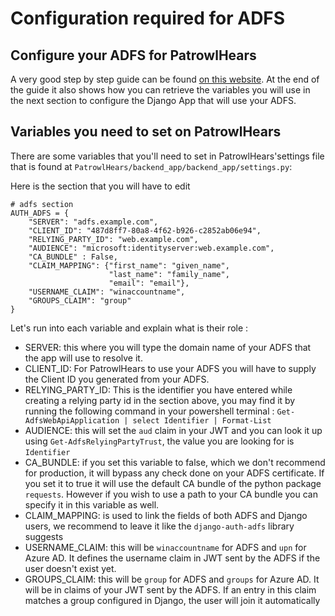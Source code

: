 # Configuration required for ADFS

## Configure your ADFS for PatrowlHears

A very good step by step guide can be found [on this website](https://django-auth-adfs.readthedocs.io/en/latest/config_guides.html).
At the end of the guide it also shows how you can retrieve the variables you will use in the next section to configure the Django App that will use your ADFS.

## Variables you need to set on PatrowlHears

There are some variables that you'll need to set in PatrowlHears'settings file that is found at `PatrowlHears/backend_app/backend_app/settings.py`:

Here is the section that you will have to edit

```
# adfs section
AUTH_ADFS = {
    "SERVER": "adfs.example.com",
    "CLIENT_ID": "487d8ff7-80a8-4f62-b926-c2852ab06e94",
    "RELYING_PARTY_ID": "web.example.com",
    "AUDIENCE": "microsoft:identityserver:web.example.com",
    "CA_BUNDLE" : False,
    "CLAIM_MAPPING": {"first_name": "given_name",
                      "last_name": "family_name",
                      "email": "email"},
    "USERNAME_CLAIM": "winaccountname",
    "GROUPS_CLAIM": "group"
}
```

Let's run into each variable and explain what is their role :
- SERVER: this where you will type the domain name of your ADFS that the app will use to resolve it.
- CLIENT_ID: For PatrowlHears to use your ADFS you will have to supply the Client ID you generated from your ADFS.
- RELYING_PARTY_ID: This is the identifier you have entered while creating a relying party id in the section above, you may find it by running the following command in your powershell terminal : `Get-AdfsWebApiApplication | select Identifier | Format-List`
- AUDIENCE: this will set the `aud` claim in your JWT and you can look it up using `Get-AdfsRelyingPartyTrust`, the value you are looking for is `Identifier`
- CA_BUNDLE: if you set this variable to false, which we don't recommend for production, it will bypass any check done on your ADFS certificate. If you set it to true it will use the default CA bundle of the python package `requests`. However if you wish to use a path to your CA bundle you can specify it in this variable as well.
- CLAIM_MAPPING: is used to link the fields of both ADFS and Django users, we recommend to leave it like the `django-auth-adfs` library suggests
- USERNAME_CLAIM: this will be `winaccountname` for ADFS and `upn` for Azure AD. It defines the username claim in JWT sent by the ADFS if the user doesn't exist yet.
- GROUPS_CLAIM: this will be `group` for ADFS and `groups` for Azure AD. It will be in claims of your JWT sent by the ADFS. If an entry in this claim matches a group configured in Django, the user will join it automatically
